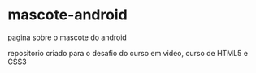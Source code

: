 # mascote-android
 pagina sobre o mascote do android

repositorio criado para o desafio do curso em video, curso de HTML5 e CSS3